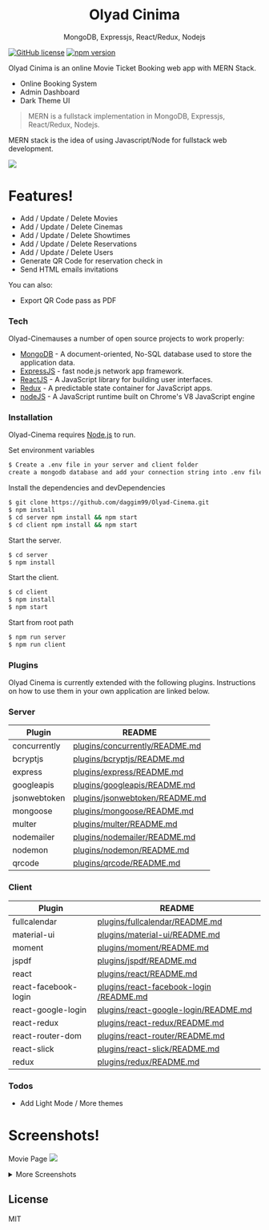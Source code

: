 <h1 align="center">
Olyad Cinima
</h1>
<p align="center">
MongoDB, Expressjs, React/Redux, Nodejs
</p>

[![GitHub license](https://img.shields.io/badge/license-MIT-blue.svg)](https://github.com/facebook/react/blob/master/LICENSE) [![npm version](https://img.shields.io/npm/v/react.svg?style=flat)](https://www.npmjs.com/package/react) 

Olyad Cinima is an online Movie Ticket Booking web app with MERN Stack.

  - Online Booking System
  - Admin Dashboard
  - Dark Theme UI


> MERN is a fullstack implementation in MongoDB, Expressjs, React/Redux, Nodejs.

MERN stack is the idea of using Javascript/Node for fullstack web development.

<img src="https://github.com/daggim99/readme-assets/blob/master/Olyad-Cinema/mern.png" />

# Features!

  - Add / Update / Delete Movies
  - Add / Update / Delete Cinemas
  - Add / Update / Delete Showtimes
  - Add / Update / Delete Reservations
  - Add / Update / Delete Users
  - Generate QR Code for reservation check in
  - Send HTML emails invitations 


You can also:
  - Export QR Code pass as PDF

### Tech
Olyad-Cinemauses a number of open source projects to work properly:
* [MongoDB](https://www.mongodb.com/) - A document-oriented, No-SQL database used to store the application data.
* [ExpressJS](https://expressjs.com/) - fast node.js network app framework.
* [ReactJS](https://reactjs.org/) - A JavaScript library for building user interfaces.
* [Redux](https://redux.js.org/) - A predictable state container for JavaScript apps.
* [nodeJS](https://nodejs.org/) - A JavaScript runtime built on Chrome's V8 JavaScript engine

### Installation

Olyad-Cinema requires [Node.js](https://nodejs.org/)  to run.

Set environment variables 

```sh
$ Create a .env file in your server and client folder
create a mongodb database and add your connection string into .env file
```

Install the dependencies and devDependencies

```sh
$ git clone https://github.com/daggim99/Olyad-Cinema.git
$ npm install
$ cd server npm install && npm start
$ cd client npm install && npm start
```
Start the server.

```sh
$ cd server 
$ npm install 
```

Start the client.

```sh
$ cd client 
$ npm install 
$ npm start
```

Start from root path
```sh
$ npm run server
$ npm run client
```

### Plugins

Olyad Cinema is currently extended with the following plugins. Instructions on how to use them in your own application are linked below.

### Server


| Plugin | README |
| ------ | ------ |
| concurrently | [plugins/concurrently/README.md](https://github.com/kimmobrunfeldt/concurrently/blob/master/README.md) |
| bcryptjs | [plugins/bcryptjs/README.md](https://github.com/dcodeIO/bcrypt.js/blob/master/README.md) |
| express | [plugins/express/README.md](https://github.com/expressjs/express/blob/master/Readme.md) |
| googleapis | [plugins/googleapis/README.md](https://github.com/googleapis/googleapis/blob/master/README.md) |
| jsonwebtoken | [plugins/jsonwebtoken/README.md](https://github.com/auth0/node-jsonwebtoken/blob/master/README.md) |
| mongoose | [plugins/mongoose/README.md](https://github.com/Automattic/mongoose/blob/master/README.md) |
| multer | [plugins/multer/README.md](https://github.com/expressjs/multer/blob/master/README.md)|
| nodemailer | [plugins/nodemailer/README.md](https://github.com/nodemailer/nodemailer/blob/master/README.md) |
| nodemon | [plugins/nodemon/README.md](https://github.com/remy/nodemon/blob/master/README.md) |
| qrcode | [plugins/qrcode/README.md](https://github.com/soldair/node-qrcode/blob/master/README.md) |

### Client

| Plugin | README |
| ------ | ------ |
| fullcalendar | [plugins/fullcalendar/README.md](https://github.com/fullcalendar/fullcalendar/blob/master/README.md) |
| material-ui | [plugins/material-ui/README.md](https://github.com/mui-org/material-ui/blob/master/README.md) |
| moment | [plugins/moment/README.md](https://www.npmjs.com/package/@date-io/moment?activeTab=readme) |
| jspdf | [plugins/jspdf/README.md](https://github.com/MrRio/jsPDF) |
| react | [plugins/react/README.md](https://github.com/facebook/react/blob/master/README.md) |
| react-facebook-login | [plugins/react-facebook-login /README.md](https://github.com/keppelen/react-facebook-login/blob/master/README.md) |
| react-google-login | [plugins/react-google-login/README.md](https://www.npmjs.com/package/react-google-login) |
| react-redux | [plugins/react-redux/README.md](https://github.com/reduxjs/react-redux) |
| react-router-dom | [plugins/react-router/README.md](https://github.com/ReactTraining/react-router/blob/master/README.md) |
| react-slick | [plugins/react-slick/README.md](https://github.com/akiran/react-slick) |
| redux | [plugins/redux/README.md](https://github.com/reduxjs/redux)|

### Todos

 - Add Light Mode / More themes



# Screenshots! 

Movie Page
<img src="https://github.com/daggim99/readme-assets/blob/master/Olyad-Cinema/movie.png" />

<details>
  <summary>More Screenshots</summary>
  Booking Page
  <img src="https://github.com/daggim99/readme-assets/blob/master/Olyad-Cinema/booking.png" />

  Booking Invitations
  <img src="https://github.com/daggim99/readme-assets/blob/master/Olyad-Cinema/invitation.png" />

  Guest Dashboard Page
  <img src="https://github.com/daggim99/readme-assets/blob/master/Olyad-Cinema/guest-dashboard.png" />

  My Account Page
  <img src="https://github.com/daggim99/readme-assets/blob/master/Olyad-Cinema/my-account.png" />

  Admin Home Page
  <img src="https://github.com/daggim99/readme-assets/blob/master/Olyad-Cinema/admin-dashboard.png" />

  Admin Cinema Page
  <img src="https://github.com/daggim99/readme-assets/blob/master/Olyad-Cinema/admin-cinemas.png" />

  Admin Movie Page
  <img src="https://github.com/daggim99/readme-assets/blob/master/Olyad-Cinema/admin-movies.png" />

  Admin Reservation Page
  <img src="https://github.com/daggim99/readme-assets/blob/master/Olyad-Cinema/reservations.png" />

  Admin Reservation Calendar
  <img src="https://github.com/daggim99/readme-assets/blob/master/Olyad-Cinema/calendar.png" />
</details>



License
----

MIT
